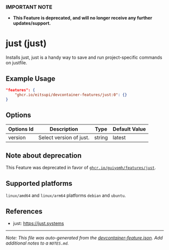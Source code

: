 ### **IMPORTANT NOTE**
- **This Feature is deprecated, and will no longer receive any further updates/support.**

# just (just)

Installs just, just is a handy way to save and run project-specific commands on justfile.

## Example Usage

```json
"features": {
    "ghcr.io/eitsupi/devcontainer-features/just:0": {}
}
```

## Options

| Options Id | Description | Type | Default Value |
|-----|-----|-----|-----|
| version | Select version of just. | string | latest |

<!-- markdownlint-disable MD041 -->

## Note about deprecation

This Feature was deprecated in favor of
[`ghcr.io/guiyomh/features/just`](https://github.com/guiyomh/features/tree/main/src/just).

## Supported platforms

`linux/amd64` and `linux/arm64` platforms `debian` and `ubuntu`.

## References

- just: <https://just.systems>


---

_Note: This file was auto-generated from the [devcontainer-feature.json](https://github.com/eitsupi/devcontainer-features/blob/main/src/just/devcontainer-feature.json).  Add additional notes to a `NOTES.md`._
